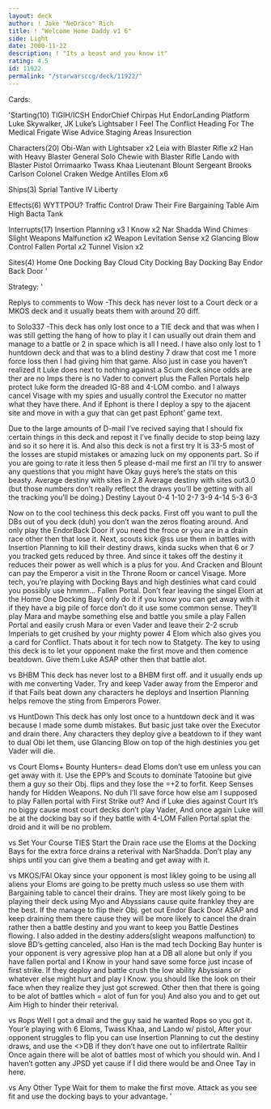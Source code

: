 ```yaml
---
layout: deck
author: ! Jake "NeDraco" Rich
title: ! "Welcome Home Daddy v1 6"
side: Light
date: 2000-11-22
description: ! "Its a beast and you know it"
rating: 4.5
id: 11922
permalink: "/starwarsccg/deck/11922/"
---
```

Cards: 

'Starting(10)
TIGIH/ICSH
EndorChief Chirpas Hut
EndorLanding Platform
Luke Skywalker, JK
Luke’s Lightsaber
I Feel The Conflict
Heading For The Medical Frigate
Wise Advice
Staging Areas
Insurection

Characters(20)
Obi-Wan with Lightsaber x2
Leia with Blaster Rifle x2
Han with Heavy Blaster
General Solo
Chewie with Blaster Rifle
Lando with Blaster Pistol
Orrimaarko
Twass Khaa
Lieutenant Blount
Sergeant Brooks Carlson
Colonel Craken
Wedge Antilles
Elom x6

Ships(3)
Sprial
Tantive IV
Liberty

Effects(6)
WYTTPOU?
Traffic Control
Draw Their Fire
Bargaining Table
Aim High
Bacta Tank

Interrupts(17)
Insertion Planning x3
I Know x2
Nar Shadda Wind Chimes
Slight Weapons Malfunction x2
Weapon Levitation
Sense x2
Glancing Blow
Control
Fallen Portal x2
Tunnel Vision x2

Sites(4)
Home One Docking Bay
Cloud City Docking Bay
 Docking Bay
Endor Back Door
'

Strategy: '

Replys to comments
to Wow
-This deck has never lost to a Court deck or a MKOS deck and it usually beats them with around 20 diff.

to Solo337
-This deck has only lost once to a TIE deck and that was when I was still getting the hang of how to play it I can usually out drain them and manage to a battle or 2 in space which is all I need. I have also only lost to 1 huntdown deck and that was to a blind destiny 7 draw that cost me 1 more force loss then I had giving him that game. Also just in case you haven’t realized it Luke does next to nothing against a Scum deck since odds are ther are no Imps there is no Vader to convert plus the Fallen Portals help protect luke form the dreaded IG-88 and 4-LOM combo. and I always cancel Visage with my spies and usually control the Executor no matter what they have there. And if  Ephont is there I deploy a spy to the ajacent site and move in with a guy that can get past Ephont’ game text.


Due to the large amounts of D-mail I’ve recived saying that I should fix certain things in this deck and repost it I’ve finally decide to stop being lazy and so it so here it is.
And also this deck is not a first try It is 33-5 most of the losses are stupid mistakes or amazing luck on my opponents part. So if you are going to rate it less then 5 please d-mail me first an I’ll try to answer any questions that you might have
Okay guys here’s the stats on this beasty.
Average destiny with sites in 2.8
Average destiny with sites out3.0
(but those numbers don’t really reflect the draws you’ll be getting with all the tracking you’ll be doing.)
Destiny Layout
0-4
1-10
2-7
3-9
4-14
5-3
6-3

Now on to the cool techiness this deck packs.
First off you want to pull the DBs out of you deck (duh) you don’t wan the zeros floating around. And only play the EndorBack Door if you need the froce or you are in a drain race other then that lose it.
Next, scouts kick @ss use them in battles with Insertion Planning to kill their destiny draws, kinda sucks when that 6 or 7 you tracked gets reduced by three. And since it takes off the destiny it reduces their power as well which is a plus for you. And Cracken and Blount can pay the Emperor a visit in the Throne Room or cancel Visage.
More tech, you’re playing with Docking Bays and high destinies what card could you possibly use hmmm... Fallen Portal. Don’t fear leaving the singel Elom at the Home One Docking Bay( only do it if you know you can get away with it if they have a big pile of force don’t do it	use some common sense. They’ll play Mara and maybe something else and battle you smile a play Fallen Portal and easily crush Mara or even Vader and leave their 2-2 scrub Imperials to get crushed by your mighty power 4 Elom which also gives you a card for Conflict.
Thats about it for tech now to Statgety.
The key to using this deck is to let your opponent make the first move and then comence beatdown. Give them Luke ASAP other then that battle alot.

vs BHBM
This deck has never lost to a BHBM first off. and it usually ends up with me converting Vader. Try and keep Vader away from the Emperor and if that Fails beat down any characters he deploys and Insertion Planning helps remove the sting from Emperors Power.

vs HuntDown
This deck has only lost once to a huntdown deck and it was because I made some dumb mistakes. But basic just take over the Executor and drain there. Any characters they deploy give a beatdown to if they want to dual Obi let them, use Glancing Blow on top of the high destinies you get Vader will die.

vs Court
Eloms+ Bounty Hunters= dead Eloms don’t use em unless you can get away with it. Use the EPP’s and Scouts to dominate Tatooine but give them a guy so their Obj. flips and they lose the =+2 to forfit. Keep Senses handy for Hidden Weapons. No duh I’ll save force how else am I supposed to play Fallen portal with First Strike out? And if Luke dies against Court It’s no biggy cause most court decks don’t play Vader, And once again Luke will be at the docking bay so if they battle with 4-LOM Fallen Portal splat the droid and it will be no problem.

vs Set Your Course TIES
Start the Drain race use the Eloms at the Docking Bays for the extra force drains a reterival with NarShadda. Don’t play any ships until you can give them a beating and get away with it.

vs MKOS/FAI
Okay since your opponent is most likley going to be using all aliens your Eloms are going to be pretty much usless so use them with Bargaining table to cancel their drains. They are most likely going to be playing their deck using Myo and Abyssians cause quite frankley they are the best.  If the manage to flip their Obj. get out Endor Back Door ASAP and keep draining them there cause they will be more likely to cancel the drain rather then a battle destiny and you want to keep you Battle Destines flowing. I also added in the destiny adders(slight weapons malfunction) to slove BD’s getting canceled, also Han is the mad tech Docking Bay hunter is your opponent is very agressive plop han at a DB all alone but only if you have fallen portal and I Know in your hand save some force just incase of first strike. If they deploy and battle crush the low ability Abyssians or whatever else might hurt and play I Know. you should like the look on their face when they realize they just got screwed. Other then that there is going to be alot of battles which = alot of fun for you) And also you and to get out Aim High to hinder their reterival.

vs Rops
Well I got a dmail and the guy said he wanted Rops so you got it. Your’e playing with 6 Eloms, Twass Khaa, and Lando w/ pistol, After your opponent struggles to flip you can use Insertion Planning to cut the destiny draws, and use the <>DB if they don’t have one out to infilertrate Ralltiir  Once again there will be alot of battles most of which you should win. And I haven’t gotten any JPSD yet cause if I did there would be and Onee Tay in here.

vs Any Other Type
Wait for them to make the first move. Attack as you see fit and use the docking bays to your advantage.
'
